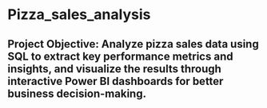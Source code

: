 # Pizza_sales_analysis
## Project Objective: Analyze pizza sales data using SQL to extract key performance metrics and insights, and visualize the results through interactive Power BI dashboards for better business decision-making.
